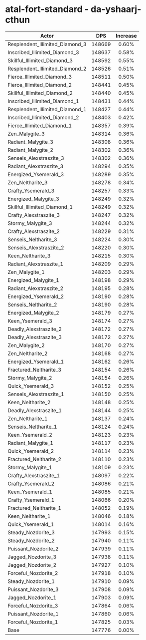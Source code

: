 # atal-fort-standard - da-yshaarj-cthun
| Actor | DPS | Increase |
|---|:---:|:---:|
|Resplendent_Illimited_Diamond_3|148669|0.60%|
|Inscribed_Illimited_Diamond_3|148637|0.58%|
|Skillful_Illimited_Diamond_3|148592|0.55%|
|Resplendent_Illimited_Diamond_2|148526|0.51%|
|Fierce_Illimited_Diamond_3|148511|0.50%|
|Fierce_Illimited_Diamond_2|148441|0.45%|
|Skillful_Illimited_Diamond_2|148440|0.45%|
|Inscribed_Illimited_Diamond_1|148431|0.44%|
|Resplendent_Illimited_Diamond_1|148427|0.44%|
|Inscribed_Illimited_Diamond_2|148403|0.42%|
|Fierce_Illimited_Diamond_1|148357|0.39%|
|Zen_Malygite_3|148314|0.36%|
|Radiant_Malygite_3|148308|0.36%|
|Radiant_Malygite_2|148302|0.36%|
|Senseis_Alexstraszite_3|148302|0.36%|
|Radiant_Alexstraszite_3|148294|0.35%|
|Energized_Ysemerald_3|148289|0.35%|
|Zen_Neltharite_3|148278|0.34%|
|Crafty_Ysemerald_3|148257|0.33%|
|Energized_Malygite_3|148249|0.32%|
|Skillful_Illimited_Diamond_1|148249|0.32%|
|Crafty_Alexstraszite_3|148247|0.32%|
|Stormy_Malygite_3|148244|0.32%|
|Crafty_Alexstraszite_2|148229|0.31%|
|Senseis_Neltharite_3|148224|0.30%|
|Senseis_Alexstraszite_2|148220|0.30%|
|Keen_Neltharite_3|148215|0.30%|
|Radiant_Alexstraszite_1|148209|0.29%|
|Zen_Malygite_1|148203|0.29%|
|Energized_Malygite_1|148198|0.29%|
|Radiant_Alexstraszite_2|148195|0.28%|
|Energized_Ysemerald_2|148190|0.28%|
|Senseis_Neltharite_2|148190|0.28%|
|Energized_Malygite_2|148179|0.27%|
|Keen_Ysemerald_3|148174|0.27%|
|Deadly_Alexstraszite_2|148172|0.27%|
|Deadly_Alexstraszite_3|148172|0.27%|
|Zen_Malygite_2|148170|0.27%|
|Zen_Neltharite_2|148168|0.27%|
|Energized_Ysemerald_1|148162|0.26%|
|Fractured_Neltharite_3|148154|0.26%|
|Stormy_Malygite_2|148154|0.26%|
|Quick_Ysemerald_3|148152|0.25%|
|Senseis_Alexstraszite_1|148150|0.25%|
|Keen_Neltharite_2|148148|0.25%|
|Deadly_Alexstraszite_1|148144|0.25%|
|Zen_Neltharite_1|148137|0.24%|
|Senseis_Neltharite_1|148124|0.24%|
|Keen_Ysemerald_2|148123|0.23%|
|Radiant_Malygite_1|148117|0.23%|
|Quick_Ysemerald_2|148114|0.23%|
|Fractured_Neltharite_2|148110|0.23%|
|Stormy_Malygite_1|148109|0.23%|
|Crafty_Alexstraszite_1|148097|0.22%|
|Crafty_Ysemerald_2|148086|0.21%|
|Keen_Ysemerald_1|148085|0.21%|
|Crafty_Ysemerald_1|148066|0.20%|
|Fractured_Neltharite_1|148052|0.19%|
|Keen_Neltharite_1|148046|0.18%|
|Quick_Ysemerald_1|148014|0.16%|
|Steady_Nozdorite_3|147993|0.15%|
|Steady_Nozdorite_2|147940|0.11%|
|Puissant_Nozdorite_2|147939|0.11%|
|Jagged_Nozdorite_3|147938|0.11%|
|Jagged_Nozdorite_2|147927|0.10%|
|Forceful_Nozdorite_2|147918|0.10%|
|Steady_Nozdorite_1|147910|0.09%|
|Puissant_Nozdorite_3|147908|0.09%|
|Jagged_Nozdorite_1|147903|0.09%|
|Forceful_Nozdorite_3|147864|0.06%|
|Puissant_Nozdorite_1|147860|0.06%|
|Forceful_Nozdorite_1|147825|0.03%|
|Base|147776|0.00%|
